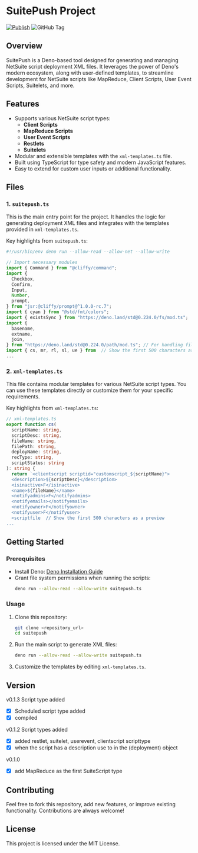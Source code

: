 
# SuitePush Project

[![Publish](https://github.com/logitail/suitepush/actions/workflows/publish.yml/badge.svg)](https://github.com/logitail/suitepush/actions/workflows/publish.yml) ![GitHub Tag](https://img.shields.io/github/v/tag/logitail/suitepush?label=Version&link=https%3A%2F%2Fgithub.com%2Flogitail%2Fsuitepush%2F)


## Overview
SuitePush is a Deno-based tool designed for generating and managing NetSuite script deployment XML files.
It leverages the power of Deno's modern ecosystem, along with user-defined templates, to streamline development for NetSuite scripts like MapReduce, Client Scripts, User Event Scripts, Suitelets, and more.

## Features
- Supports various NetSuite script types:
  - **Client Scripts**
  - **MapReduce Scripts**
  - **User Event Scripts**
  - **Restlets**
  - **Suitelets**
- Modular and extensible templates with the `xml-templates.ts` file.
- Built using TypeScript for type safety and modern JavaScript features.
- Easy to extend for custom user inputs or additional functionality.

## Files
### 1. `suitepush.ts`
This is the main entry point for the project. It handles the logic for generating deployment XML files and integrates with the templates provided in `xml-templates.ts`.

Key highlights from `suitepush.ts`:
```typescript
#!/usr/bin/env deno run --allow-read --allow-net --allow-write

// Import necessary modules
import { Command } from "@cliffy/command";
import {
  Checkbox,
  Confirm,
  Input,
  Number,
  prompt,
} from "jsr:@cliffy/prompt@^1.0.0-rc.7";
import { cyan } from "@std/fmt/colors";
import { existsSync } from "https://deno.land/std@0.224.0/fs/mod.ts";
import {
  basename,
  extname,
  join,
} from "https://deno.land/std@0.224.0/path/mod.ts"; // For handling file paths
import { cs, mr, rl, sl, ue } from  // Show the first 500 characters as a preview
...
```

### 2. `xml-templates.ts`
This file contains modular templates for various NetSuite script types. You can use these templates directly or customize them for your specific requirements.

Key highlights from `xml-templates.ts`:
```typescript
// xml-templates.ts
export function cs(
  scriptName: string,
  scriptDesc: string,
  fileName: string,
  filePath: string,
  deployName: string,
  recType: string,
  scriptStatus: string
): string {
  return `<clientscript scriptid="customscript_${scriptName}">
  <description>${scriptDesc}</description>
  <isinactive>F</isinactive>
  <name>${fileName}</name>
  <notifyadmins>F</notifyadmins>
  <notifyemails></notifyemails>
  <notifyowner>F</notifyowner>
  <notifyuser>F</notifyuser>
  <scriptfile  // Show the first 500 characters as a preview
...
```

## Getting Started
### Prerequisites
- Install Deno: [Deno Installation Guide](https://deno.land/manual@v1.36.0/getting_started/installation)
- Grant file system permissions when running the scripts:
  ```bash
  deno run --allow-read --allow-write suitepush.ts
  ```

### Usage
1. Clone this repository:
   ```bash
   git clone <repository_url>
   cd suitepush
   ```

2. Run the main script to generate XML files:
   ```bash
   deno run --allow-read --allow-write suitepush.ts
   ```

3. Customize the templates by editing `xml-templates.ts`.

## Version

v0.1.3 Script type added 
- [x] Scheduled script type added
- [x] compiled

v0.1.2 Script types added 
- [x] added restlet, suitelet, userevent, clientscript scripttype
- [x] when the script has a description use to in the (deployment) object
  
v0.1.0
- [x] add MapReduce as the first SuiteScript type


## Contributing
Feel free to fork this repository, add new features, or improve existing functionality. Contributions are always welcome!

## License
This project is licensed under the MIT License.
